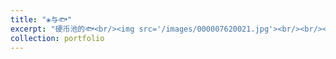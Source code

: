 ```yaml
---
title: "❀与🐟"
excerpt: "硬币池的🐟<br/><img src='/images/000007620021.jpg'><br/><br/><img src='/images/000001530026.jpg'><br/><br/><img src='/images/000001530025.jpg'>"
collection: portfolio
---
```


